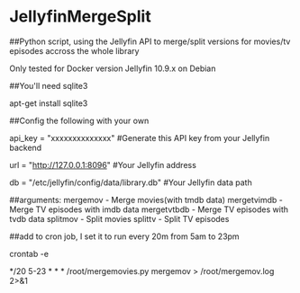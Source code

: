 # JellyfinMergeSplit

##Python script, using the Jellyfin API to merge/split versions for movies/tv episodes accross the whole library

Only tested for Docker version Jellyfin 10.9.x on Debian


##You'll need sqlite3

apt-get install sqlite3



##Config the following with your own


api_key = "xxxxxxxxxxxxxx"  #Generate this API key from your Jellyfin backend

url = "http://127.0.0.1:8096"  #Your Jellyfin address

db = "/etc/jellyfin/config/data/library.db"  #Your Jellyfin data path

##arguments:
mergemov - Merge movies(with tmdb data)
mergetvimdb - Merge TV episodes with imdb data
mergetvtbdb - Merge TV episodes with tvdb data
splitmov - Split movies
splittv - Split TV episodes




##add to cron job, I set it to run every 20m from 5am to 23pm

crontab -e

*/20 5-23 * * * /root/mergemovies.py mergemov > /root/mergemov.log 2>&1
